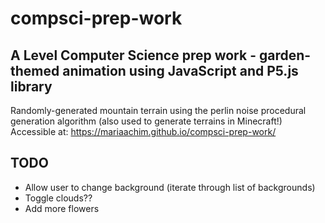 # compsci-prep-work
A Level Computer Science prep work - garden-themed animation using JavaScript and P5.js library
---
Randomly-generated mountain terrain using the perlin noise procedural generation algorithm (also used to generate terrains in Minecraft!) <br />
Accessible at: https://mariaachim.github.io/compsci-prep-work/

## TODO
- Allow user to change background (iterate through list of backgrounds)
- Toggle clouds??
- Add more flowers
